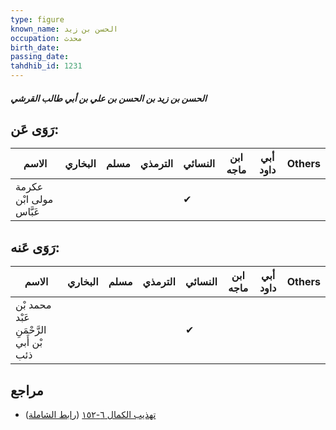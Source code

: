 ```yaml
---
type: figure
known_name: الحسن بن زيد
occupation: محدث
birth_date:
passing_date:
tahdhib_id: 1231
---
```

##### الحسن بن زيد بن الحسن بن علي بن أبي طالب القرشي

## رَوَى عَن:
| الاسم                   | البخاري | مسلم | الترمذي | النسائي | ابن ماجه | أبي داود | Others |
| ----------------------- | ------- | ---- | ------- | ------- | -------- | -------- | ------ |
| عكرمة مولى ابْن عَبَّاس |         |      |         | ✔       |          |          |        |
## رَوَى عَنه:
| الاسم                                   | البخاري | مسلم | الترمذي | النسائي | ابن ماجه | أبي داود | Others |
| --------------------------------------- | ------- | ---- | ------- | ------- | -------- | -------- | ------ |
| محمد بْن عَبْد الرَّحْمَنِ بْن أَبي ذئب |         |      |         | ✔       |          |          |        |
## مراجع
- [تهذيب الكمال ٦-١٥٢](obsidian://open?vault=Tahdhib-al-Kamal&file=Figures/١٢٣١-الحسن%20بن%20زيد%20بن%20الحسن%20بن%20علي%20بن%20أبي%20طالب%20القرشي) ([رابط الشاملة](https://shamela.ws/book/3722/2816))